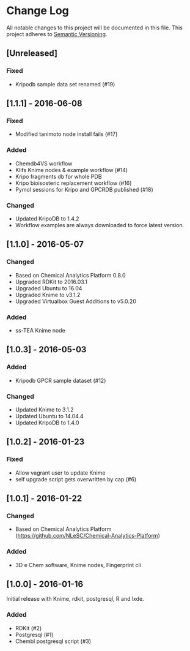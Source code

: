 # Change Log
All notable changes to this project will be documented in this file.
This project adheres to [Semantic Versioning](http://semver.org/).

## [Unreleased]

### Fixed

* Kripodb sample data set renamed (#19)

## [1.1.1] - 2016-06-08

### Fixed

* Modified tanimoto node install fails (#17)

### Added

* Chemdb4VS workflow
* Klifs Knime nodes & example workflow (#14)
* Kripo fragments db for whole PDB
* Kripo bioisosteric replacement workflow (#16)
* Pymol sessions for Kripo and GPCRDB published (#18)

### Changed

* Updated KripoDB to 1.4.2
* Workflow examples are always downloaded to force latest version.

## [1.1.0] - 2016-05-07

### Changed

* Based on Chemical Analytics Platform 0.8.0
* Upgraded RDKit to 2016.03.1
* Upgraded Ubuntu to 16.04
* Upgraded Knime to v3.1.2
* Upgraded Virtualbox Guest Additions to v5.0.20

### Added

* ss-TEA Knime node

## [1.0.3] - 2016-05-03

### Added

* Kripodb GPCR sample dataset (#12)

### Changed

* Updated Knime to 3.1.2
* Updated Ubuntu to 14.04.4
* Updated KripoDB to 1.4.0

## [1.0.2] - 2016-01-23

### Fixed

* Allow vagrant user to update Knime
* self upgrade script gets overwritten by cap (#6)

## [1.0.1] - 2016-01-22

### Changed

* Based on Chemical Analytics Platform (https://github.com/NLeSC/Chemical-Analytics-Platform)

### Added

* 3D e Chem software, Knime nodes, Fingerprint cli

## [1.0.0] - 2016-01-16

Initial release with Knime, rdkit, postgresql, R and lxde.

### Added

* RDKit (#2)
* Postgresql (#1)
* Chembl postgresql script (#3)
